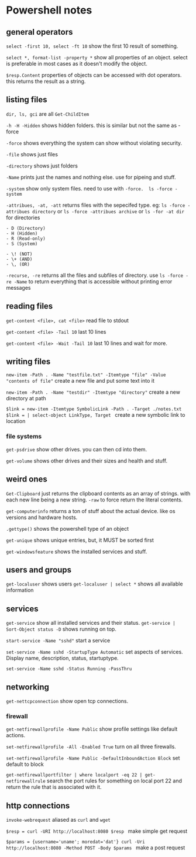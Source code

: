 # Powershell notes #


## general operators ##

`select -first 10, select -ft 10`  show the first 10 result of something. 

`select *, format-list -property *`  show all properties of an object.  select is preferable in most cases as it doesn't modify the object.

`$resp.Content`  properties of objects can be accessed with dot operators.  this returns the result as a string.


## listing files ##
`dir, ls, gci` are all `Get-ChildItem`


`-h -H -Hidden` shows hidden folders.  this is similar but not the same as -force


`-force` shows everything the system can show without violating security. 


`-file` shows just files


`-directory` shows just folders


`-Name` prints just the names and nothing else.  use for pipeing and stuff.


`-system` show only system files.  need to use with `-force.  ls -force -system`


`-attribues, -at, -att`  returns files with the sepecifed type.  eg: `ls -force -attribues directory`  or `ls -force -attribues archive`  or `ls -for -at dir` for directories 

    - D (Directory)
    - H (Hidden)
    - R (Read-only)
    - S (System)

    - \! (NOT)
    - \+ (AND)
    - \, (OR)


`-recurse, -re`  returns all the files and subfiles of directory.  use `ls -force -re -Name`  to return everything that is accessible without printing error messages


## reading files ##

`get-content <file>, cat <file>`  read file to stdout


`get-content <file> -Tail 10`  last 10 lines


`get-content <file> -Wait -Tail 10` last 10 lines and wait for more.


## writing files ##

`new-item -Path . -Name "testfile.txt" -Itemtype "file" -Value "contents of file"`  create a new file and put some text into it


`new-item -Path . -Name "testdir" -Itemtype "directory"`  create a new directory at path


`$link = new-item -Itemtype SymbolicLink -Path . -Target ./notes.txt
$link = | select-object LinkType, Target
`  create a new symbolic link to location



### file systems ###


`get-psdrive`  show other drives.  you can then cd into them.


`get-volume`  shows other drives and their sizes and health and stuff.




## weird ones ##


`Get-Clipboard`  just returns the clipboard contents as an array of strings.  with each new line being a new string.  `-raw` to force return the literal contents. 

`get-computerinfo`  returns a ton of stuff about the actual device.  like os versions and hardware hosts.


`.gettype()`  shows the powershell type of an object


`get-unique`  shows unique entries, but, it MUST be sorted first


`get-windowsfeature`  shows the installed services and stuff.



## users and groups ##


`get-localuser`  shows users  `get-localuser | select *` shows all available information


## services ##


`get-service`  show all installed services and their status.  `get-service | Sort-Object status -D`  shows running on top.


`start-service -Name "sshd"`  start a service


`set-service -Name sshd -StartupType Automatic`  set aspects of services.  Display name, description, status, startuptype. 


`set-service -Name sshd -Status Running -PassThru`


## networking ##


`get-nettcpconnection`  show open tcp connections.




### firewall ###


`get-netfirewallprofile -Name Public`  show profile settings like default actions.


`set-netfirewallprofile -All -Enabled True`  turn on all three firewalls.


`set-netfirewallprofile -Name Public -DefaultInboundAction Block`  set default to block



`get-netfirewallportfilter | where localport -eq 22 | get-netfirewallrule`  search the port rules for something on local port 22 and return the rule that is associated with it.




## http connections ##

`invoke-webrequest`  aliased as `curl` and `wget`


`$resp = curl -URI http://localhost:8080
$resp
`  make simple get request


`$params = {username='uname'; moredat='dat'}
curl -Uri http://localhost:8080 -Method POST -Body $params
`  make a post request 